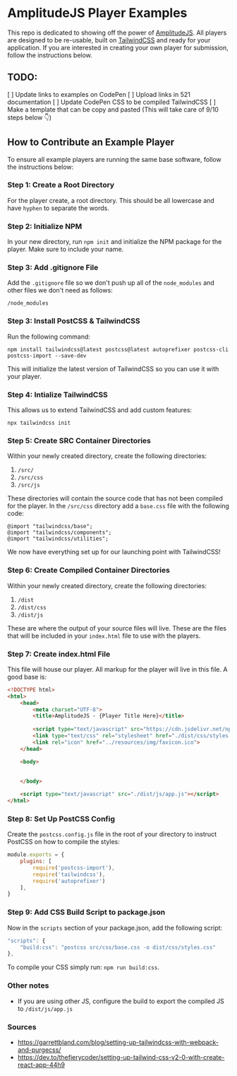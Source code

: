 # AmplitudeJS Player Examples

This repo is dedicated to showing off the power of [AmplitudeJS](https://github.com/serversideup/amplitudejs). All players are designed to be re-usable, built on [TailwindCSS](https://tailwindcss.com/) and ready for your application. If you are interested in creating your own player for submission, follow the instructions below.

## TODO:
[ ] Update links to examples on CodePen
[ ] Upload links in 521 documentation
[ ] Update CodePen CSS to be compiled TailwindCSS
[ ] Make a template that can be copy and pasted (This will take care of 9/10 steps below 👇)

## How to Contribute an Example Player
To ensure all example players are running the same base software, follow the instructions below:

### Step 1: Create a Root Directory
For the player create, a root directory. This should be all lowercase and have `hyphen` to separate the words.

### Step 2: Initialize NPM
In your new directory, run `npm init` and initialize the NPM package for the player. Make sure to include your name.

### Step 3: Add .gitignore File
Add the `.gitignore` file so we don't push up all of the `node_modules` and other files we don't need as follows:

```
/node_modules
```

### Step 3: Install PostCSS & TailwindCSS
Run the following command:
```
npm install tailwindcss@latest postcss@latest autoprefixer postcss-cli postcss-import --save-dev
```

This will initialize the latest version of TailwindCSS so you can use it with your player.

### Step 4: Intialize TailwindCSS
This allows us to extend TailwindCSS and add custom features:
```
npx tailwindcss init
```

### Step 5: Create SRC Container Directories
Within your newly created directory, create the following directories:

1. `/src/`
2. `/src/css`
3. `/src/js`

These directories will contain the source code that has not been compiled for the player.
In the `/src/css` directory add a `base.css` file with the following code:

```
@import "tailwindcss/base";
@import "tailwindcss/components";
@import "tailwindcss/utilities";
``` 

We now have everything set up for our launching point with TailwindCSS!

### Step 6: Create Compiled Container Directories
Within your newly created directory, create the following directories:

1. `/dist`
2. `/dist/css`
3. `/dist/js`

These are where the output of your source files will live. These are the files that will be included in your `index.html` file to use with the players.

### Step 7: Create index.html File
This file will house our player. All markup for the player will live in this file. A good base is:
```html
<!DOCTYPE html>
<html>
    <head>
        <meta charset="UTF-8">
        <title>AmplitudeJS - {Player Title Here}</title>
        
        <script type="text/javascript" src="https://cdn.jsdelivr.net/npm/amplitudejs@{{version-number}}/dist/amplitude.js"></script>
        <link type="text/css" rel="stylesheet" href="./dist/css/styles.css"/>
        <link rel="icon" href="../resources/img/favicon.ico">
    </head>

    <body>
        
        
    </body>

    <script type="text/javascript" src="./dist/js/app.js"></script>
</html>
```

### Step 8: Set Up PostCSS Config
Create the `postcss.config.js` file in the root of your directory to instruct PostCSS on how to compile the styles:

```js
module.exports = {
    plugins: [
        require('postcss-import'),
        require('tailwindcss'),
        require('autoprefixer')
    ],
}
```

### Step 9: Add CSS Build Script to package.json
Now in the `scripts` section of your package.json, add the following script:

```js
"scripts": {
    "build:css": "postcss src/css/base.css -o dist/css/styles.css"
},
```

To compile your CSS simply run: `npm run build:css`.

### Other notes
* If you are using other JS, configure the build to export the compiled JS to `/dist/js/app.js`

### Sources
- https://garrettbland.com/blog/setting-up-tailwindcss-with-webpack-and-purgecss/
- https://dev.to/thefierycoder/setting-up-tailwind-css-v2-0-with-create-react-app-44h9